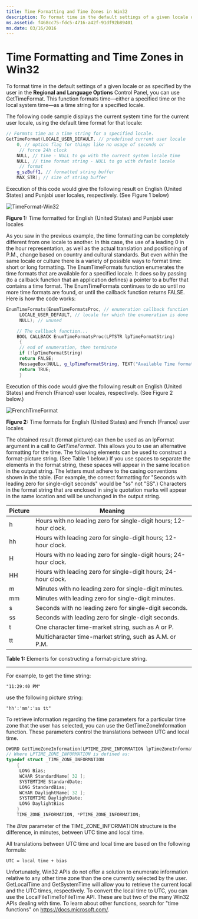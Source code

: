 ```yaml
---
title: Time Formatting and Time Zones in Win32
description: To format time in the default settings of a given locale or as specified by the user in the **Regional and Language Options** Control Panel, you can use GetTimeFormat. 
ms.assetid: f468cc75-fdc5-4716-a42f-91df92b89401
ms.date: 03/16/2016
---
```

# Time Formatting and Time Zones in Win32

To format time in the default settings of a given locale or as specified by the user in the **Regional and Language Options** Control Panel, you can use GetTimeFormat. This function formats time—either a specified time or the local system time—as a time string for a specified locale.

The following code sample displays the current system time for the current user locale, using the default time format for that locale:

```cpp
// Formats time as a time string for a specified locale.
GetTimeFormat(LOCALE_USER_DEFAULT, // predefined current user locale
    0, // option flag for things like no usage of seconds or
     // force 24h clock
    NULL, // time - NULL to go with the current system locale time
    NULL, // time format string - NULL to go with default locale
     // format
    g_szBuff1, // formatted string buffer
    MAX_STR); // size of string buffer
```

Execution of this code would give the following result on English (United States) and Punjabi user locales, respectively. (See Figure 1 below)

![TimeFormat-Win32](./images/Punjabi_Time.jpg "TimeFormat-Win32")

**Figure 1:** Time formatted for English (United States) and Punjabi user locales

As you saw in the previous example, the time formatting can be completely different from one locale to another. In this case, the use of a leading 0 in the hour representation, as well as the actual translation and positioning of P.M., change based on country and cultural standards. But even within the same locale or culture there is a variety of possible ways to format time: short or long formatting. The EnumTimeFormats function enumerates the time formats that are available for a specified locale. It does so by passing (to a callback function that an application defines) a pointer to a buffer that contains a time format. The EnumTimeFormats continues to do so until no more time formats are found, or until the callback function returns FALSE. Here is how the code works:

```cpp
EnumTimeFormats(EnumTimeFormatsProc, // enumeration callback function
     LOCALE_USER_DEFAULT, // locale for which the enumeration is done
     NULL); // unused

    // The callback function...
    BOOL CALLBACK EnumTimeFormatsProc(LPTSTR lpTimeFormatString)
     {
     // end of enumeration, then terminate
     if (!lpTimeFormatString)
     return FALSE;
     MessageBox(NULL, g_lpTimeFormatString, TEXT("Available Time format"), MB_OK);
     return TRUE;
     }
```

Execution of this code would give the following result on English (United States) and French (France) user locales, respectively. (See Figure 2 below.)

![FrenchTimeFormat](./images/French_Time.jpg "FrenchTimeFormat")

**Figure 2:** Time formats for English (United States) and French (France) user locales

The obtained result (format picture) can then be used as an lpFormat argument in a call to *GetTimeFormat*. This allows you to use an alternative formatting for the time. The following elements can be used to construct a format-picture string. (See Table 1 below.) If you use spaces to separate the elements in the format string, these spaces will appear in the same location in the output string. The letters must adhere to the casing conventions shown in the table. (For example, the correct formatting for "Seconds with leading zero for single-digit seconds" would be "ss" not "SS".) Characters in the format string that are enclosed in single quotation marks will appear in the same location and will be unchanged in the output string.

|Picture|Meaning|
|---|----|
|h|Hours with no leading zero for single-digit hours; 12-hour clock.|
|hh|Hours with leading zero for single-digit hours; 12-hour clock.|
|H|Hours with no leading zero for single-digit hours; 24-hour clock.|
|HH|Hours with leading zero for single-digit hours; 24-hour clock.|
|m|Minutes with no leading zero for single-digit minutes.|
|mm|Minutes with leading zero for single-digit minutes.|
|s|Seconds with no leading zero for single-digit seconds.|
|ss|Seconds with leading zero for single-digit seconds.|
|t|One character time-market string, such as A or P.|
|tt|Multicharacter time-market string, such as A.M. or P.M.|

**Table 1:** Elements for constructing a format-picture string.

------------------------------------------------------------------------

For example, to get the time string:

```
"11:29:40 PM"
```

use the following picture string:

```
"hh':'mm':'ss tt"
```

To retrieve information regarding the time parameters for a particular time zone that the user has selected, you can use the GetTimeZoneInformation function. These parameters control the translations between UTC and local time.

```cpp
DWORD GetTimeZoneInformation(LPTIME_ZONE_INFORMATION lpTimeZoneInformation);
// Where LPTIME_ZONE_INFORMATION is defined as:
typedef struct _TIME_ZONE_INFORMATION
    {
     LONG Bias;
     WCHAR StandardName[ 32 ];
     SYSTEMTIME StandardDate;
     LONG StandardBias;
     WCHAR DaylightName[ 32 ];
     SYSTEMTIME DaylightDate;
     LONG DaylightBias
    }
    TIME_ZONE_INFORMATION, *PTIME_ZONE_INFORMATION;
```

The *Bias* parameter of the TIME\_ZONE\_INFORMATION structure is the difference, in minutes, between UTC time and local time.

All translations between UTC time and local time are based on the following formula:

```
UTC = local time + bias
```

Unfortunately, Win32 APIs do not offer a solution to enumerate information relative to any other time zone than the one currently selected by the user. GetLocalTime and GetSystemTime will allow you to retrieve the current local and the UTC times, respectively. To convert the local time to UTC, you can use the LocalFileTimeToFileTime API. These are but two of the many Win32 APIs dealing with time. To learn about other functions, search for "time functions" on <https://docs.microsoft.com/>.
